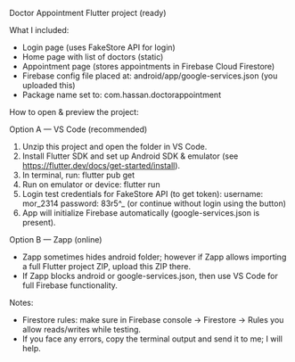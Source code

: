 Doctor Appointment Flutter project (ready)

What I included:
- Login page (uses FakeStore API for login)
- Home page with list of doctors (static)
- Appointment page (stores appointments in Firebase Cloud Firestore)
- Firebase config file placed at: android/app/google-services.json (you uploaded this)
- Package name set to: com.hassan.doctorappointment

How to open & preview the project:

Option A — VS Code (recommended)
1. Unzip this project and open the folder in VS Code.
2. Install Flutter SDK and set up Android SDK & emulator (see https://flutter.dev/docs/get-started/install).
3. In terminal, run: flutter pub get
4. Run on emulator or device: flutter run
5. Login test credentials for FakeStore API (to get token):
   username: mor_2314
   password: 83r5^_
   (or continue without login using the button)
6. App will initialize Firebase automatically (google-services.json is present).

Option B — Zapp (online)
- Zapp sometimes hides android folder; however if Zapp allows importing a full Flutter project ZIP, upload this ZIP there.
- If Zapp blocks android or google-services.json, then use VS Code for full Firebase functionality.

Notes:
- Firestore rules: make sure in Firebase console -> Firestore -> Rules you allow reads/writes while testing.
- If you face any errors, copy the terminal output and send it to me; I will help.

